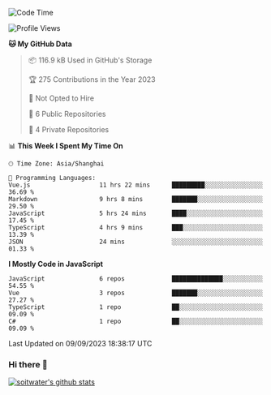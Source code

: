 <!--START_SECTION:waka-->
![Code Time](http://img.shields.io/badge/Code%20Time-2%2C509%20hrs%2019%20mins-blue)

![Profile Views](http://img.shields.io/badge/Profile%20Views-0-blue)

**🐱 My GitHub Data** 

> 📦 116.9 kB Used in GitHub's Storage 
 > 
> 🏆 275 Contributions in the Year 2023
 > 
> 🚫 Not Opted to Hire
 > 
> 📜 6 Public Repositories 
 > 
> 🔑 4 Private Repositories 
 > 
📊 **This Week I Spent My Time On** 

```text
🕑︎ Time Zone: Asia/Shanghai

💬 Programming Languages: 
Vue.js                   11 hrs 22 mins      █████████░░░░░░░░░░░░░░░░   36.69 % 
Markdown                 9 hrs 8 mins        ███████░░░░░░░░░░░░░░░░░░   29.50 % 
JavaScript               5 hrs 24 mins       ████░░░░░░░░░░░░░░░░░░░░░   17.45 % 
TypeScript               4 hrs 9 mins        ███░░░░░░░░░░░░░░░░░░░░░░   13.39 % 
JSON                     24 mins             ░░░░░░░░░░░░░░░░░░░░░░░░░   01.33 % 
```

**I Mostly Code in JavaScript** 

```text
JavaScript               6 repos             ██████████████░░░░░░░░░░░   54.55 % 
Vue                      3 repos             ███████░░░░░░░░░░░░░░░░░░   27.27 % 
TypeScript               1 repo              ██░░░░░░░░░░░░░░░░░░░░░░░   09.09 % 
C#                       1 repo              ██░░░░░░░░░░░░░░░░░░░░░░░   09.09 % 
```




 Last Updated on 09/09/2023 18:38:17 UTC
<!--END_SECTION:waka-->

### Hi there 👋
[![soitwater's github stats](https://github-readme-stats.vercel.app/api?username=soitwater)](https://github.com/soitwater/github-readme-stats)
